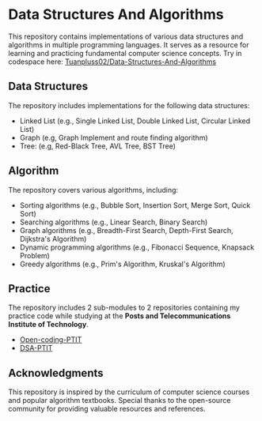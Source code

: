 # Data Structures And Algorithms
This repository contains implementations of various data structures and algorithms in multiple programming languages. It serves as a resource for learning and practicing fundamental computer science concepts.
Try in codespace here: [Tuanpluss02/Data-Structures-And-Algorithms](https://github.com/codespaces/new?hide_repo_select=true&ref=main&repo=Tuanpluss02/Data-Structures-And-Algorithms)

## Data Structures
The repository includes implementations for the following data structures:
- Linked List (e.g., Single Linked List, Double Linked List, Circular Linked List)
- Graph (e.g, Graph Implement and route finding algorithm)
- Tree: (e.g, Red-Black Tree, AVL Tree, BST Tree)

## Algorithm
The repository covers various algorithms, including:
- Sorting algorithms (e.g., Bubble Sort, Insertion Sort, Merge Sort, Quick Sort)
- Searching algorithms (e.g., Linear Search, Binary Search)
- Graph algorithms (e.g., Breadth-First Search, Depth-First Search, Dijkstra's Algorithm)
- Dynamic programming algorithms (e.g., Fibonacci Sequence, Knapsack Problem)
- Greedy algorithms (e.g., Prim's Algorithm, Kruskal's Algorithm)

## Practice
The repository includes 2 sub-modules to 2 repositories containing my practice code while studying at the **Posts and Telecommunications Institute of Technology**.
- [Open-coding-PTIT](https://github.com/Tuanpluss02/Open-coding-PTIT.git)
- [DSA-PTIT](https://github.com/Tuanpluss02/DSA-PTIT.git)

## Acknowledgments
This repository is inspired by the curriculum of computer science courses and popular algorithm textbooks.
Special thanks to the open-source community for providing valuable resources and references.
